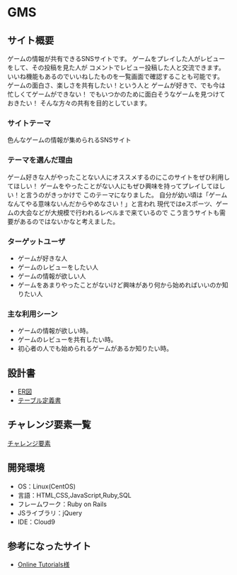 # GMS

## サイト概要
ゲームの情報が共有できるSNSサイトです。
ゲームをプレイした人がレビューをして、その投稿を見た人が
コメントでレビュー投稿した人と交流できます。
いいね機能もあるのでいいねしたものを一覧画面で確認することも可能です。
ゲームの面白さ、楽しさを共有したい！という人と
ゲームが好きで、でも今は忙しくてゲームができない！
でもいつかのために面白そうなゲームを見つけておきたい！
そんな方々の共有を目的としています。

### サイトテーマ
色んなゲームの情報が集められるSNSサイト

### テーマを選んだ理由

ゲーム好きな人がやったことない人にオススメするのにこのサイトをぜひ利用してほしい！
ゲームをやったことがない人にもぜひ興味を持ってプレイしてほしい！と言うのがきっかけで
このテーマになりました。
自分が幼い頃は「ゲームなんてやる意味ないんだからやめなさい！」と言われ
現代ではeスポーツ、ゲームの大会などが大規模で行われるレベルまで来ているので
こう言うサイトも需要があるのではないかなと考えました。


### ターゲットユーザ
- ゲームが好きな人
- ゲームのレビューをしたい人
- ゲームの情報が欲しい人
- ゲームをあまりやったことがないけど興味があり何から始めればいいのか知りたい人

### 主な利用シーン
- ゲームの情報が欲しい時。
- ゲームのレビューを共有したい時。
- 初心者の人でも始められるゲームがあるか知りたい時。

## 設計書
- [ER図](https://docs.google.com/spreadsheets/d/1u98mboqe5V-EKDfiM9R-tCOlZBxZsVEy02uJhdK7hGs/edit#gid=856357510)
- [テーブル定義書](https://app.diagrams.net/#G1G_cxDBO6vPljsFdVmmnDQr_okuIycZ2R)


## チャレンジ要素一覧
[チャレンジ要素](https://docs.google.com/spreadsheets/d/1919nOuIIJKoRVtUPZWjbwPMxBIQki-DnLUec0ft2EHE/edit#gid=0)

## 開発環境
- OS：Linux(CentOS)
- 言語：HTML,CSS,JavaScript,Ruby,SQL
- フレームワーク：Ruby on Rails
- JSライブラリ：jQuery
- IDE：Cloud9


## 参考になったサイト
- [Online Tutorials様](https://www.youtube.com/c/OnlineTutorials4Designers)